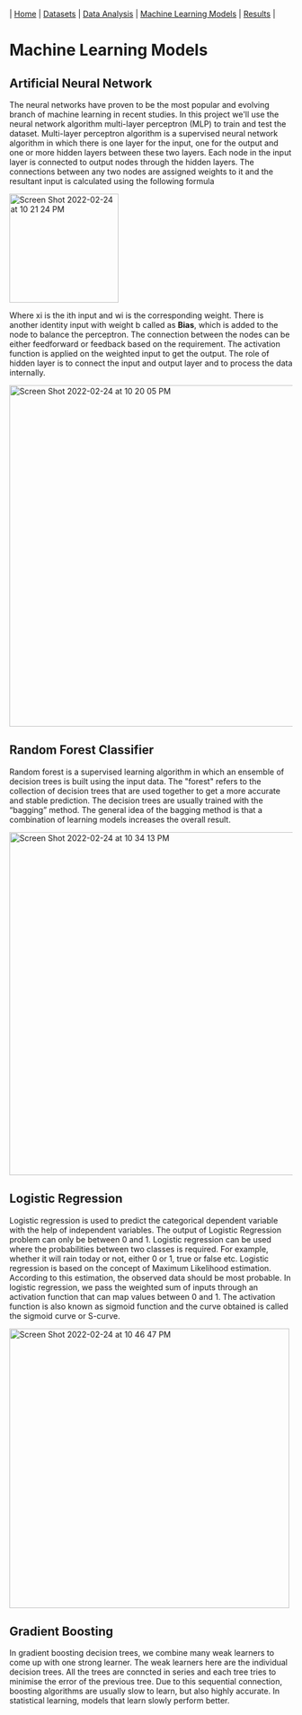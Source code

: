| [Home](./README.md)       | [Datasets](./Datasets.md)       | [Data Analysis](./DataAnalysis.md)      | [Machine Learning Models](./MLModels.md)      | [Results](./Findings.md)         |

# Machine Learning Models 

## Artificial Neural Network 

The neural networks have proven to be the most
popular and evolving branch of machine learning in recent
studies. In this project we'll use the neural
network algorithm multi-layer perceptron (MLP) to train and
test the dataset.
 Multi-layer perceptron algorithm is a supervised
neural network algorithm in which there is one layer for
the input, one for the output and one or more hidden layers between these two layers. Each node in the input layer is
connected to output nodes through the hidden layers. The
connections between any two nodes are assigned weights to it
and the resultant input is calculated using the following formula

<img width="194" alt="Screen Shot 2022-02-24 at 10 21 24 PM" src="https://user-images.githubusercontent.com/85214375/155665041-4369958b-424d-4ba9-9eb6-29d5f72227e9.png">

Where xi is the ith input and wi is the corresponding weight.
There is another identity input with weight b called as **Bias**,
which is added to the node to balance the perceptron. The
connection between the nodes can be either feedforward or
feedback based on the requirement. The activation function is applied on the weighted input to get
the output. The role of hidden layer is to connect the input and
output layer and to process the data internally.

<img width="608" alt="Screen Shot 2022-02-24 at 10 20 05 PM" src="https://user-images.githubusercontent.com/85214375/155665128-ddbdac68-b554-4338-906a-07a4df90f7e5.png">


## Random Forest Classifier
Random forest is a supervised learning algorithm in which an ensemble of decision trees is built using the input data. The "forest" refers to the collection of decision trees that are used together to get a more accurate and stable prediction. The decision trees are usually trained with the “bagging” method. The general idea of the bagging method is that a combination of learning models increases the overall result.

<img width="611" alt="Screen Shot 2022-02-24 at 10 34 13 PM" src="https://user-images.githubusercontent.com/85214375/155666676-8b74a5c3-a8be-40d1-b36b-f7fa07a1263c.png">


## Logistic Regression
Logistic regression is used to predict the categorical dependent variable with the help of independent variables. The output of Logistic Regression problem can only be between 0 and 1. Logistic regression can be used where the probabilities between two classes is required. For example, whether it will rain today or not, either 0 or 1, true or false etc. Logistic regression is based on the concept of Maximum Likelihood estimation. According to this estimation, the observed data should be most probable. In logistic regression, we pass the weighted sum of inputs through an activation function that can map values between 0 and 1. The activation function is also known as sigmoid function and the curve obtained is called the sigmoid curve or S-curve. 

<img width="498" alt="Screen Shot 2022-02-24 at 10 46 47 PM" src="https://user-images.githubusercontent.com/85214375/155667938-6a3679ba-ba14-4774-816c-9cdc8fe3ecd9.png">


## Gradient Boosting
In gradient boosting decision trees, we combine many weak learners to come up with one strong learner. The weak learners here are the individual decision trees. All the trees are conncted in series and each tree tries to minimise the error of the previous tree. Due to this sequential connection, boosting algorithms are usually slow to learn, but also highly accurate. In statistical learning, models that learn slowly perform better.

